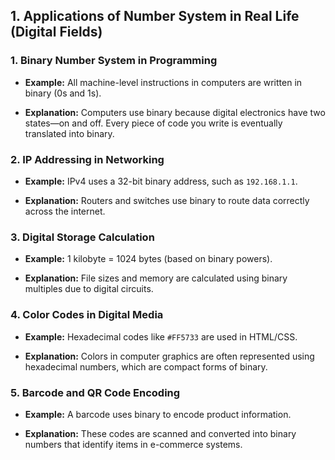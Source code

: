 ## **1. Applications of Number System in Real Life (Digital Fields)**

### 1. **Binary Number System in Programming**

- **Example:** All machine-level instructions in computers are written in binary (0s and 1s).
    
- **Explanation:** Computers use binary because digital electronics have two states—on and off. Every piece of code you write is eventually translated into binary.
    

### 2. **IP Addressing in Networking**

- **Example:** IPv4 uses a 32-bit binary address, such as `192.168.1.1`.
    
- **Explanation:** Routers and switches use binary to route data correctly across the internet.
    

### 3. **Digital Storage Calculation**

- **Example:** 1 kilobyte = 1024 bytes (based on binary powers).
    
- **Explanation:** File sizes and memory are calculated using binary multiples due to digital circuits.
    

### 4. **Color Codes in Digital Media**

- **Example:** Hexadecimal codes like `#FF5733` are used in HTML/CSS.
    
- **Explanation:** Colors in computer graphics are often represented using hexadecimal numbers, which are compact forms of binary.
    

### 5. **Barcode and QR Code Encoding**

- **Example:** A barcode uses binary to encode product information.
    
- **Explanation:** These codes are scanned and converted into binary numbers that identify items in e-commerce systems.